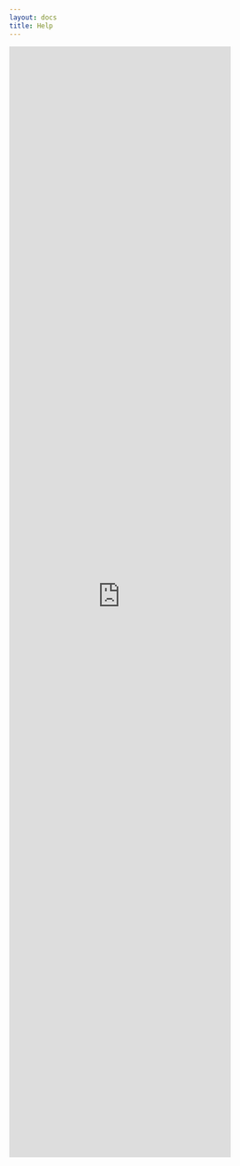 ```yaml
---
layout: docs
title: Help
---
```

<iframe src='https://outlook.office365.com/owa/calendar/GarageHiveSupport@garagehive.co.uk/bookings/' width='400' height='2000' scrolling="no" style='border:0'></iframe>


<script id="pingpilot" src="https://widget.pingpilot.com/widget-button.js" data-signal="ghsupport" async></script>